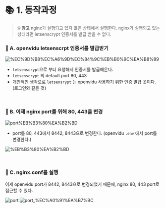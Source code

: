 # 📚 1. 동작과정

> **💡 참고** nginx가 실행되고 있지 않은 상태에서 실행한다. nginx가 실행되고 있는 상태라면 letsenscrypt 인증서를 발급 받을 수 없다.

### 📖 A. openvidu letsenscrpt 인증서를 발급받기


![%EC%9D%B8%EC%A6%9D%EC%84%9C%EB%B0%9C%EA%B8%89](https://user-images.githubusercontent.com/72541544/229950939-46eaa48e-b4e4-4e05-99d3-0faed9964a75.png)


-   `letsenscrypt`으로 부터 요청해서 인증서를 발급해온다.
-   `letsenscrypt` 의 default port 80, 443
-   개인적인 생각으로 `letsensrypt` 는 openvidu 사용하기 위한 인증 발급 곳이다. (로그인와 같은 것)

&nbsp;

### 📖 B. 이제 nginx port를 위해 80, 443을 변경

![port%EB%B3%80%EA%B2%BD](https://user-images.githubusercontent.com/72541544/229950940-ba933b61-2bfc-4bde-904b-989f8cd87d69.png)


-   port를 80, 443에서 8442, 8443으로 변경한다. (openvidu `.env` 에서 port를 변경한다.)


![%EB%B3%80%EA%B2%BD](https://user-images.githubusercontent.com/72541544/229950934-3672e85b-b679-41ef-9929-ba7ea58f014e.png)

&nbsp;

### 📖 C. nginx.conf를 실행

이제 openvidu port가 8442, 8443으로 변경되었기 때문에, nginx 80, 443 port로 접근할 수 있다.


![port](https://user-images.githubusercontent.com/72541544/229950944-02455f7f-d7c4-4c91-b9bf-32f33a25957c.png)
![port_%EC%A0%91%EA%B7%BC](https://user-images.githubusercontent.com/72541544/229950945-2a60997b-f005-4052-abed-a2a9fc237365.png)